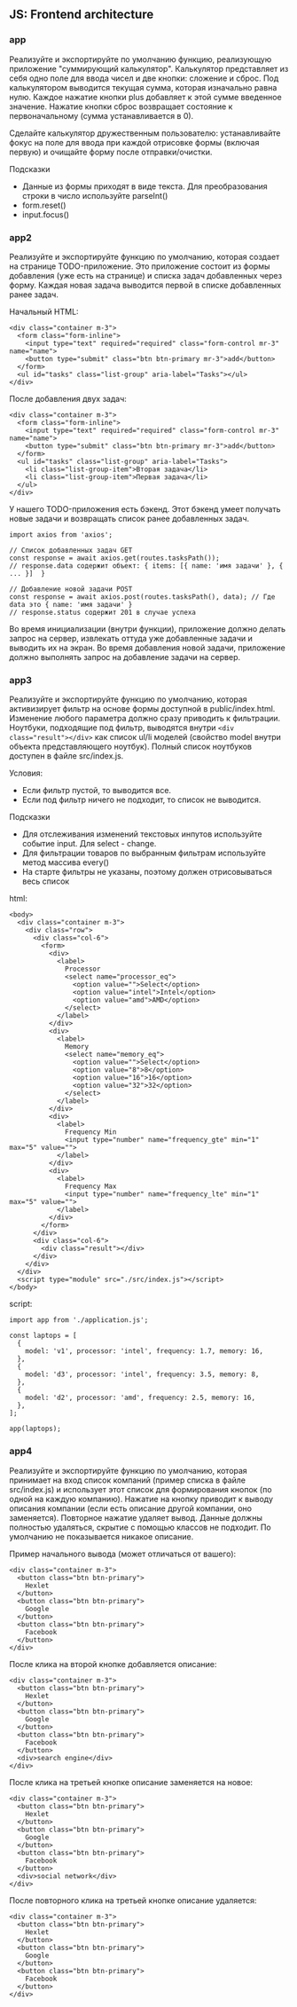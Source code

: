 
## JS: Frontend architecture

### app
Реализуйте и экспортируйте по умолчанию функцию, реализующую приложение "суммирующий калькулятор". Калькулятор представляет из себя одно поле для ввода чисел и две кнопки: сложение и сброс. Под калькулятором выводится текущая сумма, которая изначально равна нулю. Каждое нажатие кнопки plus добавляет к этой сумме введенное значение. Нажатие кнопки сброс возвращает состояние к первоначальному (сумма устанавливается в 0).

Сделайте калькулятор дружественным пользователю: устанавливайте фокус на поле для ввода при каждой отрисовке формы (включая первую) и очищайте форму после отправки/очистки.

Подсказки
* Данные из формы приходят в виде текста. Для преобразования строки в число используйте parseInt()
* form.reset()
* input.focus()

### app2
Реализуйте и экспортируйте функцию по умолчанию, которая создает на странице TODO-приложение. Это приложение состоит из формы добавления (уже есть на странице) и списка задач добавленных через форму. Каждая новая задача выводится первой в списке добавленных ранее задач.

Начальный HTML:
```
<div class="container m-3">
  <form class="form-inline">
    <input type="text" required="required" class="form-control mr-3" name="name">
    <button type="submit" class="btn btn-primary mr-3">add</button>
  </form>
  <ul id="tasks" class="list-group" aria-label="Tasks"></ul>
</div>
```

После добавления двух задач:
```
<div class="container m-3">
  <form class="form-inline">
    <input type="text" required="required" class="form-control mr-3" name="name">
    <button type="submit" class="btn btn-primary mr-3">add</button>
  </form>
  <ul id="tasks" class="list-group" aria-label="Tasks">
    <li class="list-group-item">Вторая задача</li>
    <li class="list-group-item">Первая задача</li>
  </ul>
</div>
```

У нашего TODO-приложения есть бэкенд. Этот бэкенд умеет получать новые задачи и возвращать список ранее добавленных задач.
```
import axios from 'axios';
 
// Список добавленных задач GET
const response = await axios.get(routes.tasksPath());
// response.data содержит объект: { items: [{ name: 'имя задачи' }, { ... }]  }
 
// Добавление новой задачи POST
const response = await axios.post(routes.tasksPath(), data); // Где data это { name: 'имя задачи' }
// response.status содержит 201 в случае успеха
```
Во время инициализации (внутри функции), приложение должно делать запрос на сервер, извлекать оттуда уже добавленные задачи и выводить их на экран. Во время добавления новой задачи, приложение должно выполнять запрос на добавление задачи на сервер.

### app3
Реализуйте и экспортируйте функцию по умолчанию, которая активизирует фильтр на основе формы доступной в public/index.html. Изменение любого параметра должно сразу приводить к фильтрации. Ноутбуки, подходящие под фильтр, выводятся внутри `<div class="result"></div>` как список ul/li моделей (свойство model внутри объекта представляющего ноутбук). Полный список ноутбуков доступен в файле src/index.js.

Условия:
* Если фильтр пустой, то выводится все.
* Если под фильтр ничего не подходит, то список не выводится.

Подсказки
* Для отслеживания изменений текстовых инпутов используйте событие input. Для select - change.
* Для фильтрации товаров по выбранным фильтрам используйте метод массива every()
* На старте фильтры не указаны, поэтому должен отрисовываться весь список

html:
```
<body>
  <div class="container m-3">
    <div class="row">
      <div class="col-6">
        <form>
          <div>
            <label>
              Processor
              <select name="processor_eq">
                <option value="">Select</option>
                <option value="intel">Intel</option>
                <option value="amd">AMD</option>
              </select>
            </label>
          </div>
          <div>
            <label>
              Memory
              <select name="memory_eq">
                <option value="">Select</option>
                <option value="8">8</option>
                <option value="16">16</option>
                <option value="32">32</option>
              </select>
            </label>
          </div>
          <div>
            <label>
              Frequency Min
              <input type="number" name="frequency_gte" min="1" max="5" value="">
            </label>
          </div>
          <div>
            <label>
              Frequency Max
              <input type="number" name="frequency_lte" min="1" max="5" value="">
            </label>
          </div>
        </form>
      </div>
      <div class="col-6">
        <div class="result"></div>
      </div>
    </div>
  </div>
  <script type="module" src="./src/index.js"></script>
</body>
```

script:
```
import app from './application.js';

const laptops = [
  {
    model: 'v1', processor: 'intel', frequency: 1.7, memory: 16,
  },
  {
    model: 'd3', processor: 'intel', frequency: 3.5, memory: 8,
  },
  {
    model: 'd2', processor: 'amd', frequency: 2.5, memory: 16,
  },
];

app(laptops);
```

### app4
Реализуйте и экспортируйте функцию по умолчанию, которая принимает на вход список компаний (пример списка в файле src/index.js) и использует этот список для формирования кнопок (по одной на каждую компанию). Нажатие на кнопку приводит к выводу описания компании (если есть описание другой компании, оно заменяется). Повторное нажатие удаляет вывод. Данные должны полностью удаляться, скрытие с помощью классов не подходит. По умолчанию не показывается никакое описание.

Пример начального вывода (может отличаться от вашего):
```
<div class="container m-3">
  <button class="btn btn-primary">
    Hexlet
  </button>
  <button class="btn btn-primary">
    Google
  </button>
  <button class="btn btn-primary">
    Facebook
  </button>
</div>
```

После клика на второй кнопке добавляется описание:
```
<div class="container m-3">
  <button class="btn btn-primary">
    Hexlet
  </button>
  <button class="btn btn-primary">
    Google
  </button>
  <button class="btn btn-primary">
    Facebook
  </button>
  <div>search engine</div>
</div>
```

После клика на третьей кнопке описание заменяется на новое:
```
<div class="container m-3">
  <button class="btn btn-primary">
    Hexlet
  </button>
  <button class="btn btn-primary">
    Google
  </button>
  <button class="btn btn-primary">
    Facebook
  </button>
  <div>social network</div>
</div>
```

После повторного клика на третьей кнопке описание удаляется:
```
<div class="container m-3">
  <button class="btn btn-primary">
    Hexlet
  </button>
  <button class="btn btn-primary">
    Google
  </button>
  <button class="btn btn-primary">
    Facebook
  </button>
</div>
```